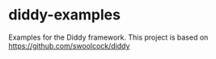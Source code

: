 # diddy-examples

Examples for the Diddy framework. This project is based on
https://github.com/swoolcock/diddy
